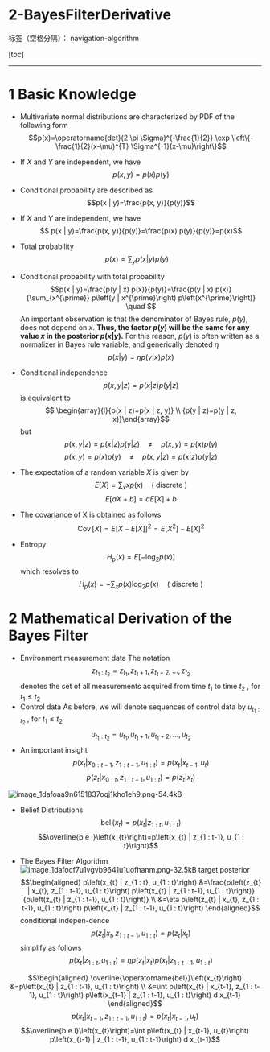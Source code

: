 ﻿# 2-BayesFilterDerivative

标签（空格分隔）： navigation-algorithm

[toc]

---

# 1 Basic Knowledge
- Multivariate normal distributions are characterized by PDF of the following form
$$p(x)=\operatorname{det}(2 \pi \Sigma)^{-\frac{1}{2}} \exp \left\{-\frac{1}{2}(x-\mu)^{T} \Sigma^{-1}(x-\mu)\right\}$$
- If $X$ and $Y$ are independent, we have
$$p(x, y)=p(x) p(y)$$
- Conditional probability are described as
$$p(x | y)=\frac{p(x, y)}{p(y)}$$
- If $X$ and $Y$ are independent, we have
$$ p(x | y)=\frac{p(x, y)}{p(y)}=\frac{p(x) p(y)}{p(y)}=p(x)$$
- Total probability
$$p(x)=\sum_{y} p(x | y) p(y) \quad $$
- Conditional probability with total probability
$$p(x | y)=\frac{p(y | x) p(x)}{p(y)}=\frac{p(y | x) p(x)}{\sum_{x^{\prime}} p\left(y | x^{\prime}\right) p\left(x^{\prime}\right)} \quad $$
An important observation is that the denominator of Bayes rule, $p(y)$, does not depend on $x$. **Thus, the factor $p(y)$ will be the same for any value $x$ in the posterior $p(x | y)$.** For this reason, $p(y)$ is often written as a normalizer in Bayes rule variable, and generically denoted $\eta$
$$p(x | y)=\eta p(y | x) p(x) $$

- Conditional independence
$$p(x, y | z)=p(x | z) p(y | z) $$
is equivalent to
$$ \begin{array}{l}{p(x | z)=p(x | z, y)} \\ {p(y | z)=p(y | z, x)}\end{array}$$
but
$$p(x, y | z)=p(x | z) p(y | z) \quad \not=\quad p(x, y)=p(x) p(y)$$
$$p(x, y)=p(x) p(y) \quad \not=\quad p(x, y | z)=p(x | z) p(y | z)$$
- The expectation of a random variable $X$ is given by
$$ E[X]=\sum_{x} x p(x) \quad(\text { discrete })$$
$$E[a X+b]=a E[X]+b $$
- The covariance of X is obtained as follows
$$\operatorname{Cov}[X]=E[X-E[X]]^{2}=E\left[X^{2}\right]-E[X]^{2} $$
- Entropy
$$ H_{p}(x)=E\left[-\log _{2} p(x)\right]$$
which resolves to
$$H_{p}(x)=-\sum_{x} p(x) \log _{2} p(x) \quad(\text { discrete })$$

# 2 Mathematical Derivation of the Bayes Filter
- Environment measurement data
The notation
$$z_{t_{1} : t_{2}}=z_{t_{1}}, z_{t_{1}+1}, z_{t_{1}+2}, \dots, z_{t_{2}}$$
denotes the set of all measurements acquired from time $t_1$ to time $t_2$ , for $t_1 \leq t_2$
- Control data
As before, we will denote sequences of control data by $u_{t_1 :t_2}$ , for $t_1 \leq t_2$
$$ u_{t_{1} : t_{2}}=u_{t_{1}}, u_{t_{1}+1}, u_{t_{1}+2}, \dots, u_{t_{2}}$$
- An important insight
$$p\left(x_{t} | x_{0 : t-1}, z_{1 : t-1}, u_{1 : t}\right)=p\left(x_{t} | x_{t-1}, u_{t}\right) $$
$$p\left(z_{t} | x_{0 : t}, z_{1 : t-1}, u_{1 : t}\right)=p\left(z_{t} | x_{t}\right) $$

![image_1dafoaa9n6151837oqj1kho1eh9.png-54.4kB][1]
- Belief Distributions
$$ \operatorname{bel}\left(x_{t}\right)=p\left(x_{t} | z_{1 : t}, u_{1 : t}\right)$$
$$\overline{b e l}\left(x_{t}\right)=p\left(x_{t} | z_{1 : t-1}, u_{1 : t}\right)$$

- The Bayes Filter Algorithm
![image_1dafocf7u1vgvb9641u1uofhanm.png-32.5kB][2]
target posterior
$$\begin{aligned} p\left(x_{t} | z_{1 : t}, u_{1 : t}\right) &=\frac{p\left(z_{t} | x_{t}, z_{1 : t-1}, u_{1 : t}\right) p\left(x_{t} | z_{1 : t-1}, u_{1 : t}\right)}{p\left(z_{t} | z_{1 : t-1}, u_{1 : t}\right)} \\ &=\eta p\left(z_{t} | x_{t}, z_{1 : t-1}, u_{1 : t}\right) p\left(x_{t} | z_{1 : t-1}, u_{1 : t}\right) \end{aligned}$$
conditional indepen-dence
$$p\left(z_{t} | x_{t}, z_{1 : t-1}, u_{1 : t}\right)=p\left(z_{t} | x_{t}\right)$$
simplify as follows
$$p\left(x_{t} | z_{1 : t}, u_{1 : t}\right)=\eta p\left(z_{t} | x_{t}\right) p\left(x_{t} | z_{1 : t-1}, u_{1 : t}\right)$$

$$\begin{aligned} \overline{\operatorname{bel}}\left(x_{t}\right) &=p\left(x_{t} | z_{1 : t-1}, u_{1 : t}\right) \\ &=\int p\left(x_{t} | x_{t-1}, z_{1 : t-1}, u_{1 : t}\right) p\left(x_{t-1} | z_{1 : t-1}, u_{1 : t}\right) d x_{t-1} \end{aligned}$$
$$p\left(x_{t} | x_{t-1}, z_{1 : t-1}, u_{1 : t}\right)=p\left(x_{t} | x_{t-1}, u_{t}\right)$$
$$\overline{b e l}\left(x_{t}\right)=\int p\left(x_{t} | x_{t-1}, u_{t}\right) p\left(x_{t-1} | z_{1 : t-1}, u_{1 : t-1}\right) d x_{t-1}$$

  [1]: http://static.zybuluo.com/iStarLee/kjbk2hhwoxalr5gopo8ppn83/image_1dafoaa9n6151837oqj1kho1eh9.png
  [2]: http://static.zybuluo.com/iStarLee/ztic5xj0n056sefuamtgyasf/image_1dafocf7u1vgvb9641u1uofhanm.png